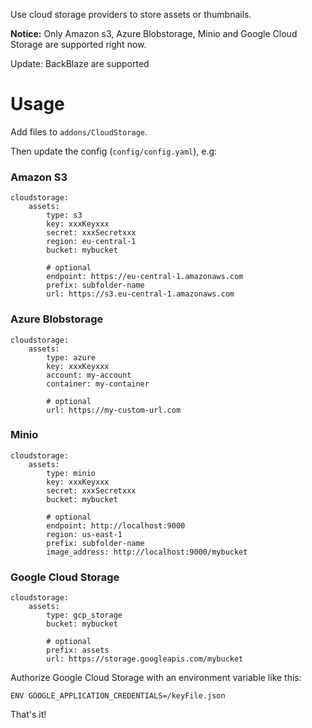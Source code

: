 Use cloud storage providers to store assets or thumbnails.

**Notice:** Only Amazon s3, Azure Blobstorage, Minio and Google Cloud Storage are supported right now. 

Update: BackBlaze are supported

# Usage

Add files to `addons/CloudStorage`.

Then update the config (`config/config.yaml`), e.g:

### Amazon S3

```
cloudstorage:
    assets:
        type: s3
        key: xxxKeyxxx
        secret: xxxSecretxxx
        region: eu-central-1
        bucket: mybucket

        # optional
        endpoint: https://eu-central-1.amazonaws.com
        prefix: subfolder-name
        url: https://s3.eu-central-1.amazonaws.com
```

### Azure Blobstorage

```
cloudstorage:
    assets:
        type: azure
        key: xxxKeyxxx
        account: my-account
        container: my-container

        # optional
        url: https://my-custom-url.com
```

### Minio

```
cloudstorage:
    assets:
        type: minio
        key: xxxKeyxxx
        secret: xxxSecretxxx
        bucket: mybucket

        # optional
        endpoint: http://localhost:9000
        region: us-east-1
        prefix: subfolder-name
        image_address: http://localhost:9000/mybucket
```

### Google Cloud Storage

```
cloudstorage:
    assets:
        type: gcp_storage
        bucket: mybucket

        # optional
        prefix: assets
        url: https://storage.googleapis.com/mybucket
```

Authorize Google Cloud Storage with an environment variable like this:

```
ENV GOOGLE_APPLICATION_CREDENTIALS=/keyFile.json
```

That's it!
